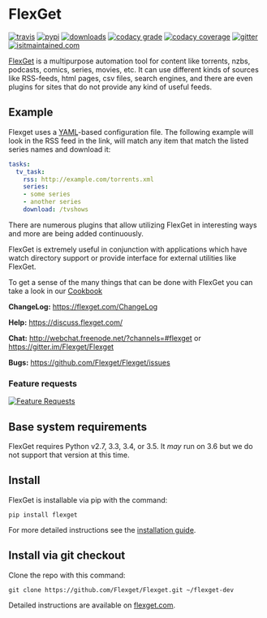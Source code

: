 # FlexGet

[![travis](https://api.travis-ci.org/Flexget/Flexget.png?branch=master)](https://travis-ci.org/Flexget/Flexget)
[![pypi](https://img.shields.io/pypi/v/Flexget.svg)](https://pypi.python.org/pypi/Flexget)
[![downloads](https://img.shields.io/pypi/dm/Flexget.svg)](https://pypi.python.org/pypi/Flexget)
[![codacy grade](https://api.codacy.com/project/badge/Grade/81e8ae42c7544dc48853102b1b7f88d5)](https://www.codacy.com/app/Flexget/Flexget?utm_source=github.com&amp;utm_medium=referral&amp;utm_content=Flexget/Flexget&amp;utm_campaign=Badge_Grade)
[![codacy coverage](https://api.codacy.com/project/badge/Coverage/81e8ae42c7544dc48853102b1b7f88d5)](https://www.codacy.com/app/Flexget/Flexget?utm_source=github.com&amp;utm_medium=referral&amp;utm_content=Flexget/Flexget&amp;utm_campaign=Badge_Coverage)
[![gitter](https://img.shields.io/gitter/room/nwjs/nw.js.svg)](https://gitter.im/Flexget/Flexget)
[![isitmaintained.com](http://isitmaintained.com/badge/resolution/Flexget/Flexget.svg)](http://isitmaintained.com/project/Flexget/Flexget)

[FlexGet](https://flexget.com) is a multipurpose automation tool for content like torrents, nzbs, podcasts, comics, series, movies, etc. It can use different kinds of sources like RSS-feeds, html pages, csv files, search engines, and there are even plugins for sites that do not provide any kind of useful feeds.

## Example

Flexget uses a [YAML](http://www.yaml.org/)-based configuration file.
The following example will look in the RSS feed in the link, will match any item that match the listed series names and download it:
```yaml
tasks:
  tv_task:
    rss: http://example.com/torrents.xml
    series:
    - some series
    - another series
    download: /tvshows
```

There are numerous plugins that allow utilizing FlexGet in interesting ways and more are being added continuously.

FlexGet is extremely useful in conjunction with applications which have watch directory support or provide interface for external utilities like FlexGet.

To get a sense of the many things that can be done with FlexGet you can take a look in our [Cookbook](https://flexget.com/Cookbook)


**ChangeLog:** https://flexget.com/ChangeLog

**Help:** https://discuss.flexget.com/

**Chat:** http://webchat.freenode.net/?channels=#flexget or https://gitter.im/Flexget/Flexget

**Bugs:** https://github.com/Flexget/Flexget/issues

### Feature requests
[![Feature Requests](http://feathub.com/Flexget/Flexget?format=svg)](http://feathub.com/Flexget/Flexget)

## Base system requirements

FlexGet requires Python v2.7, 3.3, 3.4, or 3.5. It *may* run on 3.6 but we do not support that version at this time.

## Install
FlexGet is installable via pip with the command:

    pip install flexget

For more detailed instructions see the [installation guide](https://flexget.com/Install).

## Install via git checkout

Clone the repo with this command:

    git clone https://github.com/Flexget/Flexget.git ~/flexget-dev

Detailed instructions are available on [flexget.com](https://flexget.com/GitHubInstall).

